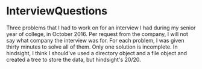 # InterviewQuestions

Three problems that I had to work on for an interview I had during my senior year of college, in October 2016. Per request from the company, I will not say what company the interview was for. For each problem, I was given thirty minutes to solve all of them. Only one solution is incomplete. In hindsight, I think I should've used a directory object and a file object and created a tree to store the data, but hindsight's 20/20.
